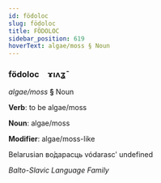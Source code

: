 ```yaml
---
id: födoloc
slug: födoloc
title: FÖDOLOC
sidebar_position: 619
hoverText: algae/moss § Noun
---
```


### födoloc&emsp;<span kind="abugida">ɤıʌʓ̄</span>

*algae/moss* **§** Noun

**Verb**: to be algae/moss

**Noun**: algae/moss

**Modifier**: algae/moss-like

Belarusian во́дарасць vódarascʹ undefined

*Balto-Slavic Language Family*